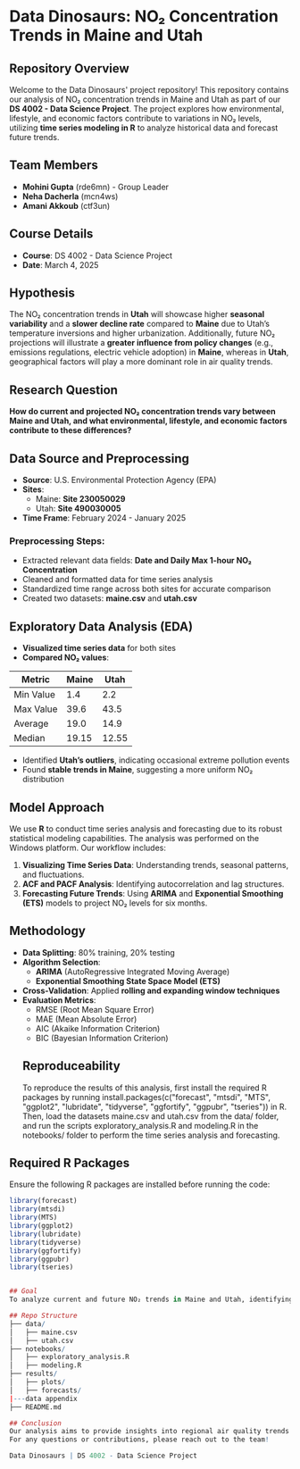 # Data Dinosaurs: NO₂ Concentration Trends in Maine and Utah

## Repository Overview
Welcome to the Data Dinosaurs' project repository! This repository contains our analysis of NO₂ concentration trends in Maine and Utah as part of our **DS 4002 - Data Science Project**. The project explores how environmental, lifestyle, and economic factors contribute to variations in NO₂ levels, utilizing **time series modeling in R** to analyze historical data and forecast future trends.

## Team Members
- **Mohini Gupta** (rde6mn) - Group Leader  
- **Neha Dacherla** (mcn4ws)  
- **Amani Akkoub** (ctf3un)  

## Course Details
- **Course**: DS 4002 - Data Science Project  
- **Date**: March 4, 2025  

## Hypothesis
The NO₂ concentration trends in **Utah** will showcase higher **seasonal variability** and a **slower decline rate** compared to **Maine** due to Utah’s temperature inversions and higher urbanization. Additionally, future NO₂ projections will illustrate a **greater influence from policy changes** (e.g., emissions regulations, electric vehicle adoption) in **Maine**, whereas in **Utah**, geographical factors will play a more dominant role in air quality trends.

## Research Question
**How do current and projected NO₂ concentration trends vary between Maine and Utah, and what environmental, lifestyle, and economic factors contribute to these differences?**

## Data Source and Preprocessing
- **Source**: U.S. Environmental Protection Agency (EPA)  
- **Sites**:  
  - Maine: **Site 230050029**  
  - Utah: **Site 490030005**  
- **Time Frame**: February 2024 - January 2025  

### Preprocessing Steps:
- Extracted relevant data fields: **Date and Daily Max 1-hour NO₂ Concentration**  
- Cleaned and formatted data for time series analysis  
- Standardized time range across both sites for accurate comparison  
- Created two datasets: **maine.csv** and **utah.csv**  

## Exploratory Data Analysis (EDA)
- **Visualized time series data** for both sites  
- **Compared NO₂ values**:  

| Metric  | Maine | Utah  |
|---------|-------|-------|
| Min Value | 1.4 | 2.2 |
| Max Value | 39.6 | 43.5 |
| Average | 19.0 | 14.9 |
| Median | 19.15 | 12.55 |

- Identified **Utah’s outliers**, indicating occasional extreme pollution events  
- Found **stable trends in Maine**, suggesting a more uniform NO₂ distribution  

## Model Approach
We use **R** to conduct time series analysis and forecasting due to its robust statistical modeling capabilities. The analysis was performed on the Windows platform. Our workflow includes:

1. **Visualizing Time Series Data**: Understanding trends, seasonal patterns, and fluctuations.  
2. **ACF and PACF Analysis**: Identifying autocorrelation and lag structures.  
3. **Forecasting Future Trends**: Using **ARIMA** and **Exponential Smoothing (ETS)** models to project NO₂ levels for six months.  

## Methodology
- **Data Splitting**: 80% training, 20% testing  
- **Algorithm Selection**:  
  - **ARIMA** (AutoRegressive Integrated Moving Average)  
  - **Exponential Smoothing State Space Model (ETS)**  
- **Cross-Validation**: Applied **rolling and expanding window techniques**  
- **Evaluation Metrics**:  
  - RMSE (Root Mean Square Error)  
  - MAE (Mean Absolute Error)  
  - AIC (Akaike Information Criterion)  
  - BIC (Bayesian Information Criterion)
  ## Reproduceability
   To reproduce the results of this analysis, first install the required R packages by running install.packages(c("forecast", "mtsdi", "MTS", "ggplot2", "lubridate", "tidyverse", "ggfortify", "ggpubr", "tseries")) in R. Then, load the datasets maine.csv and utah.csv from the data/ folder, and run the scripts exploratory_analysis.R and modeling.R in the notebooks/ folder to perform the time series analysis and forecasting.

## Required R Packages
Ensure the following R packages are installed before running the code:

```r
library(forecast)
library(mtsdi)
library(MTS)
library(ggplot2)
library(lubridate)
library(tidyverse)
library(ggfortify)
library(ggpubr)
library(tseries)


## Goal
To analyze current and future NO₂ trends in Maine and Utah, identifying significant differences and their potential environmental, economic, and policy-driven causes.

## Repo Structure
├── data/
│   ├── maine.csv
│   ├── utah.csv
├── notebooks/
│   ├── exploratory_analysis.R
│   ├── modeling.R
├── results/
│   ├── plots/
│   ├── forecasts/
|---data appendix
├── README.md

## Conclusion
Our analysis aims to provide insights into regional air quality trends and their broader implications. By comparing Maine and Utah, we hope to highlight the interplay between policy, geography, and lifestyle in shaping NO₂ levels.
For any questions or contributions, please reach out to the team!

Data Dinosaurs | DS 4002 - Data Science Project
